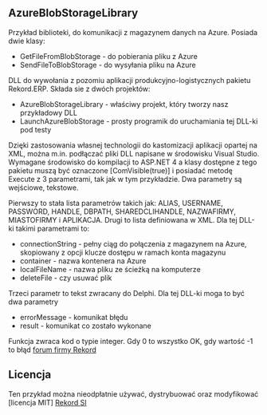 ## AzureBlobStorageLibrary

Przykład biblioteki, do komunikacji z magazynem danych na Azure. Posiada dwie klasy:
* GetFileFromBlobStorage - do pobierania pliku z Azure
* SendFileToBlobStorage - do wysyłania pliku na Azure

DLL do wywołania z pozomiu aplikacji produkcyjno-logistycznych pakietu Rekord.ERP.
Składa sie z dwóch projektów:
* AzureBlobStorageLibrary - właściwy projekt, który tworzy nasz przykładowy DLL
* LaunchAzureBlobStorage - prosty programik do uruchamiania tej DLL-ki pod testy

Dzięki zastosowania własnej technologii do kastomizacji aplikacji opartej na XML, można m.in. podłączać pliki DLL napisane w środowisku Visual Studio. Wymagane środowisko do kompilacji to ASP.NET 4 a klasy dostępne z tego pakietu muszą być oznaczone [ComVisible(true)] i posiadać metodę Execute z 3 parametrami, tak jak w tym przykładzie. Dwa parametry są wejściowe, tekstowe. 

Pierwszy to stała lista parametrów takich jak: ALIAS, USERNAME, PASSWORD, HANDLE, DBPATH, SHAREDCLIHANDLE, NAZWAFIRMY, MIASTOFIRMY i APLIKACJA.
Drugi to lista definiowana w XML. Dla tej DLL-ki takimi parametrami to:
* connectionString - pełny ciąg do połączenia z magazynem na Azure, skopiowany z opcji klucze dostępu w ramach konta magazynu
* container - nazwa kontenera na Azure 
* localFileName - nazwa pliku ze ścieżką na komputerze
* deleteFile - czy usuwać plik

Trzeci parametr to tekst zwracany do Delphi. Dla tej DLL-ki moga to być dwa parametry
* errorMessage - komunikat błędu
* result - komunikat co zostało wykonane

Funkcja zwraca kod o typie integer. Gdy 0 to wszystko OK, gdy wartość -1 to błąd [forum firmy Rekord](https://forum.rekord.com.pl/)

## Licencja
Ten przykład można nieodpłatnie używać, dystrybuować oraz modyfikować [licencja MIT]
[Rekord SI](https://www.rekord.com.pl)
